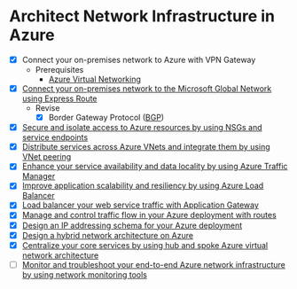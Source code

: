 # Architect Network Infrastructure in Azure

- [x] Connect your on-premises network to Azure with VPN Gateway
    - Prerequisites
        - [Azure Virtual Networking](https://docs.microsoft.com/en-us/learn/paths/architect-migration-bcdr/)
- [x] [Connect your on-premises network to the Microsoft Global Network using Express Route](https://docs.microsoft.com/en-us/learn/modules/connect-on-premises-network-with-expressroute/1-introduction)
    - Revise
        - [x] Border Gateway Protocol ([BGP](https://tools.ietf.org/html/rfc1105))
- [x] [Secure and isolate access to Azure resources by using NSGs and service endpoints](https://docs.microsoft.com/en-us/learn/modules/secure-and-isolate-with-nsg-and-service-endpoints/)
- [x] [Distribute services across Azure VNets and integrate them by using VNet peering](https://docs.microsoft.com/en-gb/learn/modules/integrate-vnets-with-vnet-peering/)
- [x] [Enhance your service availability and data locality by using Azure Traffic Manager](https://docs.microsoft.com/en-us/learn/modules/distribute-load-with-traffic-manager/)
- [x] [Improve application scalability and resiliency by using Azure Load Balancer](https://docs.microsoft.com/en-gb/learn/modules/improve-app-scalability-resiliency-with-load-balancer/)
- [x] [Load balancer your web service traffic with Application Gateway](https://docs.microsoft.com/en-gb/learn/modules/load-balance-web-traffic-with-application-gateway/)
- [x] [Manage and control traffic flow in your Azure deployment with routes](https://docs.microsoft.com/en-gb/learn/modules/control-network-traffic-flow-with-routes/)
- [x] [Design an IP addressing schema for your Azure deployment](https://docs.microsoft.com/en-gb/learn/modules/design-ip-addressing-for-azure/)
- [x] [Design a hybrid network architecture on Azure](https://docs.microsoft.com/en-us/learn/modules/design-a-hybrid-network-architecture/)
- [x] [Centralize your core services by using hub and spoke Azure virtual network architecture](https://docs.microsoft.com/en-gb/learn/modules/hub-and-spoke-network-architecture/)
- [ ] [Monitor and troubleshoot your end-to-end Azure network infrastructure by using network monitoring tools](https://docs.microsoft.com/en-gb/learn/modules/troubleshoot-azure-network-infrastructure/)
